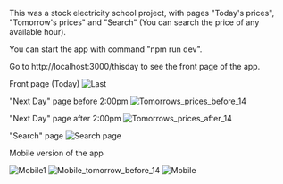 This was a stock electricity school project, with pages "Today's prices", "Tomorrow's prices" and "Search" (You can search the price of any available hour).

You can start the app with command "npm run dev".

Go to http://localhost:3000/thisday to see the front page of the app.


Front page (Today)
![Last](https://github.com/user-attachments/assets/3811c6c4-588e-4342-a6d3-e4b9c1cf2e44)

"Next Day" page before 2:00pm
![Tomorrows_prices_before_14](https://github.com/user-attachments/assets/acf79fb8-467f-4ad8-a27c-d2a30ed03144)

"Next Day" page after 2:00pm
![Tomorrows_prices_after_14](https://github.com/user-attachments/assets/1c9095ae-0f38-43a8-9d50-0d4866abee3f)


"Search" page
![Search page](https://github.com/user-attachments/assets/f91aaf1a-2510-454f-91b6-c9c614dd91a6)

Mobile version of the app

![Mobile1](https://github.com/user-attachments/assets/02d51028-b9ed-475d-adfc-5120cdca3305)
![Mobile_tomorrow_before_14](https://github.com/user-attachments/assets/75d3d0b8-adb1-4076-904a-e549794fb172)
![Mobile](https://github.com/user-attachments/assets/d999d661-f889-43fc-8ac3-e95845bfaac0)

